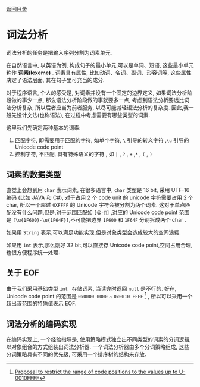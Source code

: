 [返回目录](../index.md)

# 词法分析

词法分析的任务是把输入序列分割为词素单元.

在自然语言中, 以英语为例, 构成句子的最小单元,可以是单词、短语, 这些最小单元称作 **词素(lexeme)** . 词素具有属性, 比如动词、名词、副词、形容词等, 这些属性决定了语法层面, 其在句子里可充当的成分.

对于程序语言, 个人的感受是, 对词素并没有一个固定的边界定义, 如果词法分析阶段做的事少一点, 那么语法分析阶段做的事就要多一点, 考虑到语法分析要远比词法分析复杂, 所以后者应当为前者服务, 以尽可能减轻语法分析的复杂度. 因此,我一般先设计文法(也称语法), 在过程中考虑需要有哪些类型的词素.

这里我们先确定两种基本的词素:

1. 匹配字符, 即需要用于匹配的字符, 如单个字符, `\` 引导的转义字符 ,`\u` 引导的 Unicode code point
2. 控制字符, 不匹配, 具有特殊语义的字符 , 如 `|` , `?` , `+` ,`*` , `(` , `)`

## 词素的数据类型

直觉上会想到用 `char` 表示词素, 在很多语言中, `char` 类型是 16 bit, 采用 UTF-16 编码 (比如 JAVA 和 C#), 对于占用 2 个 code unit 的 unicode 字符需要占用 2 个 char, 所以一个超过 `0XFFFF` 的 Unicode 字符会被分割为两个词素. 这对于单点匹配没有什么问题,但是,对于范围匹配如 `[😀-🙏]` ,对应的 Unicode code point 范围是 `[\u{1F600}-\u{1F64F}]`,不可能把边界 `1F600` 和 `1F64F` 分别拆成两个 char .

如果用 `String` 表示,可以满足功能实现,但是对象类型会造成较大的空间浪费.

如果用 `int` 表示,那么刚好 32 bit,可以直接存 Unicode code point,空间占用合理,也很方便程序统一处理.

## 关于 EOF

由于我们采用基础类型 `int ` 存储词素, 当读完时返回 `null` 是不行的. 好在, Unicode code point 的范围是  `0x0000 0000` ~ `0x0010 FFFF` [^1] , 所以可以采用一个超出该范围的特殊值表示 EOF.

[^1]: [Proposal to restrict the range of code positions to the values up to U-0010FFFF](http://www.unicode.org/L2/L2000/00079-n2175.htm)

## 词法分析的编码实现

在编码实现上, 一个经验指导是, 使用策略模式独立出不同类型的词素的分词逻辑, 以对象组合的方式组装出词法分析器. 一个词法分析器由多个分词策略组成, 这些分词策略具有不同的优先级, 可采用一个排序树的结构来存放.
